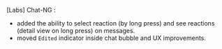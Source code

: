 [Labs] Chat-NG :

- added the ability to select reaction (by long press) and see reactions (detail view on long press) on messages.
- moved `Edited` indicator inside chat bubble and UX improvements.
